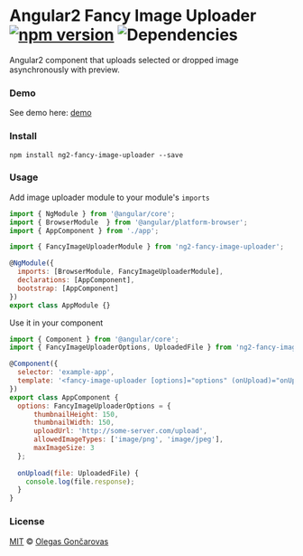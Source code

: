 # Angular2 Fancy Image Uploader [![npm version](https://badge.fury.io/js/ng2-fancy-image-uploader.svg)](https://badge.fury.io/js/ng2-fancy-image-uploader) ![Dependencies](https://david-dm.org/ogix/ng2-fancy-image-uploader.svg)

Angular2 component that uploads selected or dropped image asynchronously with preview.

### Demo
See demo here: [demo](https://ogix.github.io/fancy-image-uploader-demo)

### Install
```
npm install ng2-fancy-image-uploader --save
```
### Usage

Add image uploader module to your module's ```imports```

```js
import { NgModule } from '@angular/core';
import { BrowserModule  } from '@angular/platform-browser';
import { AppComponent } from './app';

import { FancyImageUploaderModule } from 'ng2-fancy-image-uploader';

@NgModule({
  imports: [BrowserModule, FancyImageUploaderModule],
  declarations: [AppComponent],
  bootstrap: [AppComponent]
})
export class AppModule {}
```

Use it in your component

```js
import { Component } from '@angular/core';
import { FancyImageUploaderOptions, UploadedFile } from 'ng2-fancy-image-uploader';

@Component({
  selector: 'example-app',
  template: '<fancy-image-uploader [options]="options" (onUpload)="onUpload($event)"></fancy-image-uploader>'
})
export class AppComponent {
  options: FancyImageUploaderOptions = {
      thumbnailHeight: 150,
      thumbnailWidth: 150,
      uploadUrl: 'http://some-server.com/upload',
      allowedImageTypes: ['image/png', 'image/jpeg'],
      maxImageSize: 3
  };
  
  onUpload(file: UploadedFile) {
    console.log(file.response);
  }
}

```

### License

[MIT](https://tldrlegal.com/license/mit-license) © [Olegas Gončarovas](https://github.com/ogix)
